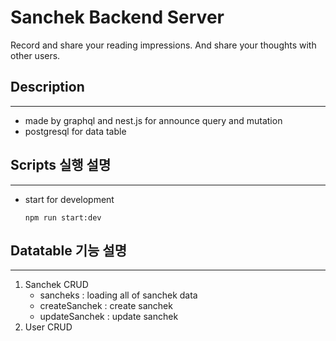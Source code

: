 # Sanchek Backend Server

Record and share your reading impressions. And share your thoughts with other users.

## Description

---

- made by graphql and nest.js for announce query and mutation
- postgresql for data table

## Scripts 실행 설명

---

- start for development
  ```
  npm run start:dev
  ```

## Datatable 기능 설명

---

1. Sanchek CRUD
   - sancheks : loading all of sanchek data
   - createSanchek : create sanchek
   - updateSanchek : update sanchek
2. User CRUD
